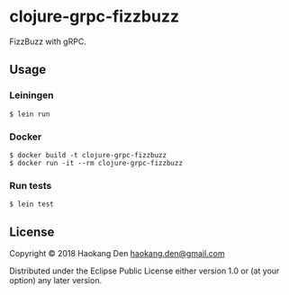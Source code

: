 # clojure-grpc-fizzbuzz

FizzBuzz with gRPC.

## Usage

### Leiningen

    $ lein run

### Docker

    $ docker build -t clojure-grpc-fizzbuzz
    $ docker run -it --rm clojure-grpc-fizzbuzz

### Run tests

    $ lein test

## License

Copyright © 2018 Haokang Den <haokang.den@gmail.com>

Distributed under the Eclipse Public License either version 1.0 or (at
your option) any later version.

